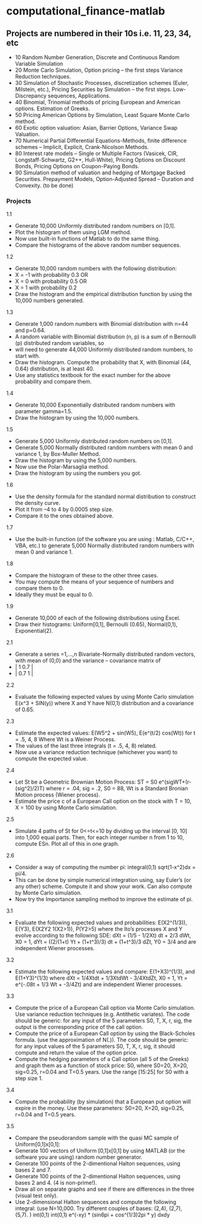# computational_finance-matlab
## Projects are numbered in their 10s i.e. 11, 23, 34, etc
- 10 Random Number Generation, Discrete  and Continuous Random Variable Simulation 
- 20 Monte Carlo Simulation, Option pricing – the first steps Variance Reduction techniques.  
- 30 Simulation of Stochastic Processes, discretization schemes (Euler, Milstein, etc.), Pricing Securities by Simulation – the first steps. Low-Discrepancy sequences, Applications. 
- 40 Binomial, Trinomial methods of pricing European  and American options. Estimation of Greeks. 
- 50 Pricing American Options by Simulation,  Least Square Monte Carlo method. 
- 60 Exotic option valuation: Asian, Barrier Options, Variance Swap Valuation. 
- 70 Numerical Partial Differential Equations-Methods, finite difference schemes – Implicit, Explicit, Crank-Nicolson Methods. 
- 80 Interest rate models – Single or Multiple Factors (Vasicek, CIR, Longstaff-Schwartz, G2++, Hull-White), Pricing Options on Discount Bonds, Pricing Options on Coupon-Paying Bonds. 
- 90 Simulation method of valuation and hedging of Mortgage Backed Securities. Prepayment Models, Option-Adjusted Spread – Duration and Convexity. (to be done)
### Projects

1.1
- Generate 10,000 Uniformly distributed random numbers on [0,1].
- Plot the histogram of them using LGM method.
- Now use built-in functions of Matlab to do the same thing.
- Compare the histograms of the above random number sequences.

1.2
- Generate 10,000 random numbers with the following distribution:
- X =   -1 with probability 0.3 OR
- X =    0 with probability 0.5 OR
- X =    1 with probability 0.2
- Draw the histogram and the empirical distribution function by using the 10,000 numbers generated.

1.3
- Generate 1,000 random numbers with Binomial distribution with n=44 and p=0.64.
- A random variable with Binomial distribution (n, p) is a sum of n Bernoulli (p) distributed random variables, so 
- will need to generate 44,000 Uniformly distributed random numbers, to start with.
- Draw the histogram. Compute the probability that X, with Binomial (44, 0.64) distribution, is at least 40.
- Use any statistics textbook for the exact number for the above probability and compare them.   

1.4
- Generate 10,000 Exponentially distributed random numbers with parameter gamma=1.5.
- Draw the histogram by using the 10,000 numbers.

1.5
- Generate 5,000 Uniformly distributed random numbers on [0,1].
- Generate 5,000 Normally distributed random numbers with mean 0 and variance 1, by Box-Muller Method.
- Draw the histogram by using the 5,000 numbers.
- Now use the Polar-Marsaglia method.
- Draw the histogram by using the numbers you got.

1.6
- Use the density formula for the standard normal distribution to construct the density curve. 
- Plot it from –4 to 4 by 0.0005 step size.
- Compare it to the ones obtained above.

1.7
- Use the built-in function (of the software you are using : Matlab, C/C++, VBA, etc.) to generate 5,000 Normally distributed random numbers with mean 0 and variance 1.

1.8
- Compare the histogram of these to the other three cases. 
- You may compute the means of your sequence of numbers and compare them to 0. 
- Ideally they must be equal to 0.

1.9
- Generate 10,000 of each of the following distributions using Excel.
- Draw their histograms: Uniform[0,1], Bernoulli (0.65), Normal(0,1), Exponential(2).

2.1
- Generate a series  =1,…,n  Bivariate-Normally distributed random vectors, with mean of (0,0) and the variance – covariance matrix of 
- | 1 0.7 |
- | 0.7 1 |

2.2
- Evaluate the following expected values by using Monte Carlo simulation E(x^3 + SIN(y)) where X and Y have N(0,1) distribution and a covariance of 0.65.

2.3
- Estimate the expected values: E(W5^2 + sin(W5), E(e^(t/2) cos(Wt)) for t = .5, 4, 8 Where Wt is a Weiner Process.
- The values of the last three integrals (t = .5, 4, 8) related.
- Now use a variance reduction technique (whichever you want) to compute the expected value.

2.4
- Let St be a Geometric Brownian Motion Process: ST = S0 e^(sigWT+(r-(sig^2)/2)T) where r = .04, sig = .2, S0 = 88, Wt is a Standard Bronian Motion process (Wiener process).
- Estimate the price c of a European Call option on the stock with T = 10, X = 100 by using Monte Carlo simulation.

2.5
- Simulate 4 paths of St for 0<=t<=10 by dividing up the interval [0, 10] into 1,000 equal parts.  Then, for each integer number n from 1 to 10, compute ESn. Plot all of this in one graph.

2.6
- Consider a way of computing the number pi: integral(0,1) sqrt(1-x^2)dx = pi/4.
- This can be done by simple numerical integration using, say Euler’s (or any other) scheme. Compute it and show your work. Can also compute by Monte Carlo simulation.
- Now try the Importance sampling method to improve the estimate of pi.

3.1
- Evaluate the following expected values and probabilities:  E(X2^(1/3)), E(Y3), E(X2Y2 1(X2>1)), P(Y2>5)   where the Ito’s processes X and Y evolve according to the following SDE: dXt = (1/5 - 1/2Xt) dt + 2/3 dWt, X0 = 1, dYt = ((2/(1+t) Yt + (1+t^3)/3) dt + (1+t^3)/3 dZt, Y0 = 3/4 and  are independent Wiener processes.

3.2
-  Estimate the following expected values and compare: E(1+X3)^(1/3), and E(1+Y3)^(1/3) where dXt = 1/4Xtdt + 1/3XtdWt - 3/4XtdZt, X0 = 1, Yt = e^(-.08t + 1/3 Wt + -3/4Zt) and  are independent Wiener processes. 

3.3
- Compute the price of a European Call option via Monte Carlo simulation. Use variance reduction techniques (e.g. Antithetic variates). The code should be generic: for any input of the 5 parameters S0, T, X, r, sig, the output is the corresponding price of the call option.
- Compute the price of a European Call option by using the Black-Scholes formula. (use the approximation of N(.)). The code should be generic: for any input values of the 5 parameters S0, T, X, r, sig,  it should compute and return the value of the option price.
- Compute the hedging parameters of a Call option (all 5 of the Greeks) and graph them as a function of stock price: S0,  where S0=20, X=20, sig=0.25, r=0.04 and T=0.5 years. Use the range [15:25] for S0 with a step size 1. 

3.4
-  Compute the probability (by simulation) that a European put option will expire in the money. Use these parameters: S0=20, X=20, sig=0.25, r=0.04 and T=0.5 years. 

3.5
- Compare the pseudorandom sample with the quasi MC sample of Uniform[0,1]x[0,1]:
- Generate 100 vectors of Uniform [0,1]x[0,1] by using MATLAB (or the software you are using) random number generator.
- Generate 100 points of the 2-dimentional Halton sequences, using bases 2  and 7.
- Generate 100 points of the 2-dimentional Halton sequences, using bases 2  and 4. (4 is non-prime!).
- Draw all on separate graphs and see if there are differences in the three (visual test only).
- Use 2-dimensional Halton sequences and compute the following integral:    (use N=10,000. Try different couples of bases: (2,4), (2,7), (5,7). ) int(0,1) int(0,1) e^(-xy) * (sin6pi + cos^(1/3)2pi * y) dxdy
